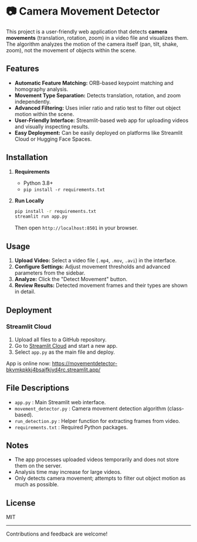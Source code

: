 # 📷 Camera Movement Detector

This project is a user-friendly web application that detects **camera movements** (translation, rotation, zoom) in a video file and visualizes them. The algorithm analyzes the motion of the camera itself (pan, tilt, shake, zoom), not the movement of objects within the scene.

## Features

- **Automatic Feature Matching:** ORB-based keypoint matching and homography analysis.
- **Movement Type Separation:** Detects translation, rotation, and zoom independently.
- **Advanced Filtering:** Uses inlier ratio and ratio test to filter out object motion within the scene.
- **User-Friendly Interface:** Streamlit-based web app for uploading videos and visually inspecting results.
- **Easy Deployment:** Can be easily deployed on platforms like Streamlit Cloud or Hugging Face Spaces.

## Installation

1. **Requirements**
    - Python 3.8+
    - `pip install -r requirements.txt`

2. **Run Locally**
    ```bash
    pip install -r requirements.txt
    streamlit run app.py
    ```
    Then open `http://localhost:8501` in your browser.

## Usage

1. **Upload Video:** Select a video file (`.mp4`, `.mov`, `.avi`) in the interface.
2. **Configure Settings:** Adjust movement thresholds and advanced parameters from the sidebar.
3. **Analyze:** Click the "Detect Movement" button.
4. **Review Results:** Detected movement frames and their types are shown in detail.

## Deployment

### Streamlit Cloud

1. Upload all files to a GitHub repository.
2. Go to [Streamlit Cloud](https://streamlit.io/cloud) and start a new app.
3. Select `app.py` as the main file and deploy.

App is online now: https://movementdetector-bkvmkpkkj4bsajfkjyd4rc.streamlit.app/

## File Descriptions

- `app.py` : Main Streamlit web interface.
- `movement_detector.py` : Camera movement detection algorithm (class-based).
- `run_detection.py` : Helper function for extracting frames from video.
- `requirements.txt` : Required Python packages.

## Notes

- The app processes uploaded videos temporarily and does not store them on the server.
- Analysis time may increase for large videos.
- Only detects camera movement; attempts to filter out object motion as much as possible.

## License

MIT

---

Contributions and feedback are welcome! 
